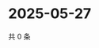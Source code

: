 # 2025-05-27

共 0 条

<!-- BEGIN ZHIHUQUESTIONS -->
<!-- 最后更新时间 Tue May 27 2025 10:29:10 GMT+0800 (China Standard Time) -->

<!-- END ZHIHUQUESTIONS -->
